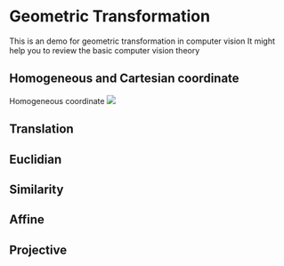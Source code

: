 # Geometric Transformation
This is an demo for geometric transformation in computer vision
It might help you to review the basic computer vision theory

## Homogeneous and Cartesian coordinate
Homogeneous coordinate
<img src="https://render.githubusercontent.com/render/math?math= \boldsymbol{\tilde{x}}">


## Translation

## Euclidian

## Similarity

## Affine

## Projective
